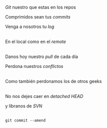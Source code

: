 <p><em>Git</em> nuestro que estas en los repos<br />

Comprimidos sean tus <em>commits</em><br />

Venga a nosotros tu <em>log</em><br /> 

En el local como en el <em>remote</em><br /> 

Danos hoy nuestro <em>pull</em> de cada día<br />

Perdona nuestros <em>conflictos</em><br /> 

Como también perdonamos los de otros geeks<br /> 

No nos dejes caer en <em>detached HEAD</em><br />

y líbranos de <em>SVN</em><br /> 

<code>git commit --amend</code></p>
